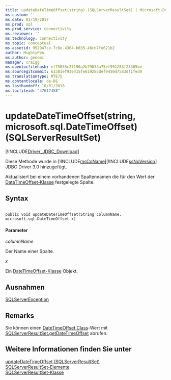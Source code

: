 ```yaml
---
title: updateDateTimeOffset(string) (SQLServerResultSet) | Microsoft-Dokumentation
ms.custom: ''
ms.date: 01/19/2017
ms.prod: sql
ms.prod_service: connectivity
ms.reviewer: ''
ms.technology: connectivity
ms.topic: conceptual
ms.assetid: 952947ce-7c6e-4364-b035-46cb7fe621b2
author: MightyPen
ms.author: genemi
manager: craigg
ms.openlocfilehash: ef75855c27190a2b79833a75ef991283f23305be
ms.sourcegitcommit: 61381ef939415fe019285def9450d7583df1fed0
ms.translationtype: MTE75
ms.contentlocale: de-DE
ms.lasthandoff: 10/01/2018
ms.locfileid: "47617458"
---
```

# <a name="updatedatetimeoffsetstring-microsoftsqldatetimeoffset-sqlserverresultset"></a>updateDateTimeOffset(string, microsoft.sql.DateTimeOffset) (SQLServerResultSet)
[!INCLUDE[Driver_JDBC_Download](../../../includes/driver_jdbc_download.md)]

  Diese Methode wurde in [!INCLUDE[msCoName](../../../includes/msconame_md.md)][!INCLUDE[ssNoVersion](../../../includes/ssnoversion-md.md)] JDBC Driver 3.0 hinzugefügt.  
  
 Aktualisiert bei einem vorhandenen Spaltennamen die für den Wert der [DateTimeOffset-Klasse](../../../connect/jdbc/reference/datetimeoffset-class.md) festgelegte Spalte.  
  
## <a name="syntax"></a>Syntax  
  
```  
  
public void updateDateTimeOffset(String columnName, microsoft.sql.DateTimeOffset x)  
```  
  
#### <a name="parameters"></a>Parameter  
 *columnName*  
  
 Der Name einer Spalte.  
  
 *x*  
  
 Ein [DateTimeOffset-Klasse](../../../connect/jdbc/reference/datetimeoffset-class.md) Objekt.  
  
## <a name="exceptions"></a>Ausnahmen  
 [SQLServerException](../../../connect/jdbc/reference/sqlserverexception-class.md)  
  
## <a name="remarks"></a>Remarks  
 Sie können einen [DateTimeOffset Class](../../../connect/jdbc/reference/datetimeoffset-class.md)-Wert mit [SQLServerResultSet.getDateTimeOffset](../../../connect/jdbc/reference/getdatetimeoffset-sqlserverresultset.md) abrufen.  
  
## <a name="see-also"></a>Weitere Informationen finden Sie unter  
 [updateDateTimeOffset &#40;SQLServerResultSet&#41;](../../../connect/jdbc/reference/updatedatetimeoffset-sqlserverresultset.md)   
 [SQLServerResultSet-Elemente](../../../connect/jdbc/reference/sqlserverresultset-members.md)   
 [SQLServerResultSet-Klasse](../../../connect/jdbc/reference/sqlserverresultset-class.md)  
  
  
